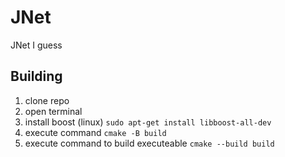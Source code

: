 # JNet
JNet I guess
## Building
1. clone repo
2. open terminal
3. install boost (linux)
`sudo apt-get install libboost-all-dev`
4. execute command 
`cmake -B build`
5. execute command to build executeable
`cmake --build build`